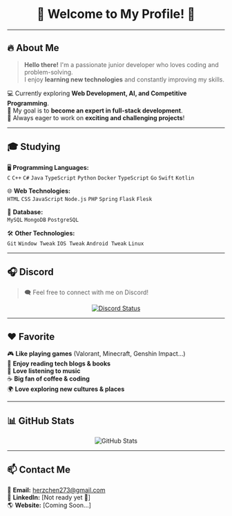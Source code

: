 <h1 align="center">🌟 Welcome to My Profile! 🌟</h1>

---

## 🔥 About Me  
> **Hello there!** I'm a passionate junior developer who loves coding and problem-solving.  
> I enjoy **learning new technologies** and constantly improving my skills.  

💻 Currently exploring **Web Development, AI, and Competitive Programming**.  
🎯 My goal is to **become an expert in full-stack development**.  
🚀 Always eager to work on **exciting and challenging projects**!  

---

## 🎓 Studying  
🖥️ **Programming Languages:**  
`C` `C++` `C#` `Java` `TypeScript` `Python` `Docker` `TypeScript` `Go` `Swift` `Kotlin`

🌐 **Web Technologies:**  
`HTML` `CSS` `JavaScript` `Node.js` `PHP` `Spring` `Flask` `Flesk`

💾 **Database:**  
`MySQL` `MongoDB` `PostgreSQL`  

🛠 **Other Technologies:**  
`Git` `Window Tweak` `IOS Tweak` `Android Tweak` `Linux`

---

## 🎧 Discord  
> 🗨️ Feel free to connect with me on Discord!  

<p align="center">
  <a href="https://discord.com/users/984085171408080897">
    <img src="https://lanyard.cnrad.dev/api/984085171408080897" alt="Discord Status">
  </a>
</p>

---

## ❤️ Favorite  
🎮 **Like playing games** (Valorant, Minecraft, Genshin Impact...)  
📖 **Enjoy reading tech blogs & books**  
🎵 **Love listening to music**  
☕ **Big fan of coffee & coding**  
🌍 **Love exploring new cultures & places**  

---

## 📊 GitHub Stats  
<p align="center">
  <img src="https://github-readme-stats.vercel.app/api?username=Herzchen&show_icons=true&theme=radical" alt="GitHub Stats">
</p>

---

## 📫 Contact Me  
📩 **Email:** [herzchen273@gmail.com](mailto:herzchen273@gmail.com)  
🔗 **LinkedIn:** [Not ready yet 🤭]  
🌎 **Website:** [Coming Soon...]  

